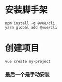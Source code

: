# 安装脚手架
```
npm install -g @vue/cli
yarn global add @vue/cli
```
# 创建项目
```
vue create my-project
```
### 最后一个是手动安装


```
```